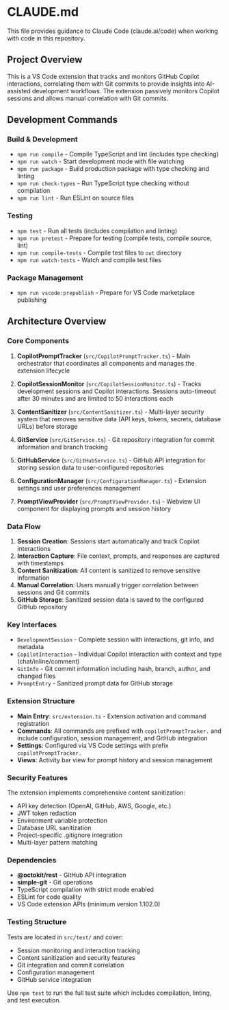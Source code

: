 # CLAUDE.md

This file provides guidance to Claude Code (claude.ai/code) when working with code in this repository.

## Project Overview

This is a VS Code extension that tracks and monitors GitHub Copilot interactions, correlating them with Git commits to provide insights into AI-assisted development workflows. The extension passively monitors Copilot sessions and allows manual correlation with Git commits.

## Development Commands

### Build & Development
- `npm run compile` - Compile TypeScript and lint (includes type checking)
- `npm run watch` - Start development mode with file watching
- `npm run package` - Build production package with type checking and linting
- `npm run check-types` - Run TypeScript type checking without compilation
- `npm run lint` - Run ESLint on source files

### Testing
- `npm test` - Run all tests (includes compilation and linting)
- `npm run pretest` - Prepare for testing (compile tests, compile source, lint)
- `npm run compile-tests` - Compile test files to `out` directory
- `npm run watch-tests` - Watch and compile test files

### Package Management
- `npm run vscode:prepublish` - Prepare for VS Code marketplace publishing

## Architecture Overview

### Core Components

1. **CopilotPromptTracker** (`src/CopilotPromptTracker.ts`) - Main orchestrator that coordinates all components and manages the extension lifecycle

2. **CopilotSessionMonitor** (`src/CopilotSessionMonitor.ts`) - Tracks development sessions and Copilot interactions. Sessions auto-timeout after 30 minutes and are limited to 50 interactions each

3. **ContentSanitizer** (`src/ContentSanitizer.ts`) - Multi-layer security system that removes sensitive data (API keys, tokens, secrets, database URLs) before storage

4. **GitService** (`src/GitService.ts`) - Git repository integration for commit information and branch tracking

5. **GitHubService** (`src/GitHubService.ts`) - GitHub API integration for storing session data to user-configured repositories

6. **ConfigurationManager** (`src/ConfigurationManager.ts`) - Extension settings and user preferences management

7. **PromptViewProvider** (`src/PromptViewProvider.ts`) - Webview UI component for displaying prompts and session history

### Data Flow

1. **Session Creation**: Sessions start automatically and track Copilot interactions
2. **Interaction Capture**: File context, prompts, and responses are captured with timestamps
3. **Content Sanitization**: All content is sanitized to remove sensitive information
4. **Manual Correlation**: Users manually trigger correlation between sessions and Git commits
5. **GitHub Storage**: Sanitized session data is saved to the configured GitHub repository

### Key Interfaces

- `DevelopmentSession` - Complete session with interactions, git info, and metadata
- `CopilotInteraction` - Individual Copilot interaction with context and type (chat/inline/comment)
- `GitInfo` - Git commit information including hash, branch, author, and changed files
- `PromptEntry` - Sanitized prompt data for GitHub storage

### Extension Structure

- **Main Entry**: `src/extension.ts` - Extension activation and command registration
- **Commands**: All commands are prefixed with `copilotPromptTracker.` and include configuration, session management, and GitHub integration
- **Settings**: Configured via VS Code settings with prefix `copilotPromptTracker.`
- **Views**: Activity bar view for prompt history and session management

### Security Features

The extension implements comprehensive content sanitization:
- API key detection (OpenAI, GitHub, AWS, Google, etc.)
- JWT token redaction
- Environment variable protection
- Database URL sanitization
- Project-specific .gitignore integration
- Multi-layer pattern matching

### Dependencies

- **@octokit/rest** - GitHub API integration
- **simple-git** - Git operations
- TypeScript compilation with strict mode enabled
- ESLint for code quality
- VS Code extension APIs (minimum version 1.102.0)

### Testing Structure

Tests are located in `src/test/` and cover:
- Session monitoring and interaction tracking
- Content sanitization and security features
- Git integration and commit correlation
- Configuration management
- GitHub service integration

Use `npm test` to run the full test suite which includes compilation, linting, and test execution.